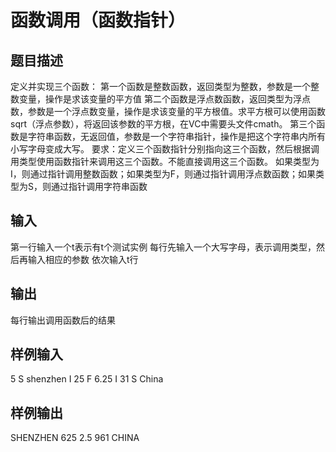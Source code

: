  # 函数调用（函数指针） ## 题目描述 定义并实现三个函数： 第一个函数是整数函数，返回类型为整数，参数是一个整数变量，操作是求该变量的平方值 第二个函数是浮点数函数，返回类型为浮点数，参数是一个浮点数变量，操作是求该变量的平方根值。求平方根可以使用函数sqrt（浮点参数），将返回该参数的平方根，在VC中需要头文件cmath。 第三个函数是字符串函数，无返回值，参数是一个字符串指针，操作是把这个字符串内所有小写字母变成大写。 要求：定义三个函数指针分别指向这三个函数，然后根据调用类型使用函数指针来调用这三个函数。不能直接调用这三个函数。 如果类型为I，则通过指针调用整数函数；如果类型为F，则通过指针调用浮点数函数；如果类型为S，则通过指针调用字符串函数  ## 输入 第一行输入一个t表示有t个测试实例 每行先输入一个大写字母，表示调用类型，然后再输入相应的参数 依次输入t行  ## 输出 每行输出调用函数后的结果  ## 样例输入5S shenzhenI 25F 6.25I 31S China ## 样例输出 SHENZHEN 625 2.5 961 CHINA 